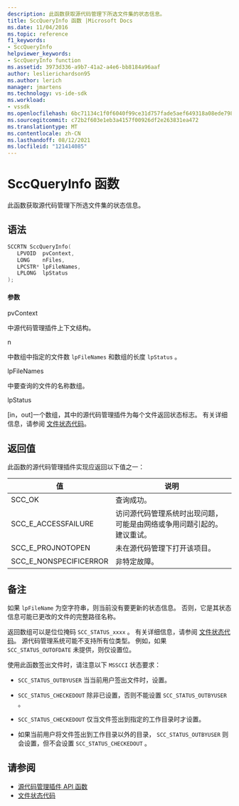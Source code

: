```yaml
---
description: 此函数获取源代码管理下所选文件集的状态信息。
title: SccQueryInfo 函数 |Microsoft Docs
ms.date: 11/04/2016
ms.topic: reference
f1_keywords:
- SccQueryInfo
helpviewer_keywords:
- SccQueryInfo function
ms.assetid: 3973d336-a9b7-41a2-a4e6-bb8184a96aaf
author: leslierichardson95
ms.author: lerich
manager: jmartens
ms.technology: vs-ide-sdk
ms.workload:
- vssdk
ms.openlocfilehash: 6bc71134c1f0f6040f99ce31d757fade5aef649318a08ede79898dd757d6b4bb
ms.sourcegitcommit: c72b2f603e1eb3a4157f00926df2e263831ea472
ms.translationtype: MT
ms.contentlocale: zh-CN
ms.lasthandoff: 08/12/2021
ms.locfileid: "121414085"
---
```

# <a name="sccqueryinfo-function"></a>SccQueryInfo 函数
此函数获取源代码管理下所选文件集的状态信息。

## <a name="syntax"></a>语法

```cpp
SCCRTN SccQueryInfo(
   LPVOID  pvContext,
   LONG    nFiles,
   LPCSTR* lpFileNames,
   LPLONG  lpStatus
);
```

#### <a name="parameters"></a>参数
 pvContext

中源代码管理插件上下文结构。

 n

中数组中指定的文件数 `lpFileNames` 和数组的长度 `lpStatus` 。

 lpFileNames

中要查询的文件的名称数组。

 lpStatus

[in，out]一个数组，其中的源代码管理插件为每个文件返回状态标志。 有关详细信息，请参阅 [文件状态代码](../extensibility/file-status-code-enumerator.md)。

## <a name="return-value"></a>返回值
 此函数的源代码管理插件实现应返回以下值之一：

|值|说明|
|-----------|-----------------|
|SCC_OK|查询成功。|
|SCC_E_ACCESSFAILURE|访问源代码管理系统时出现问题，可能是由网络或争用问题引起的。 建议重试。|
|SCC_E_PROJNOTOPEN|未在源代码管理下打开该项目。|
|SCC_E_NONSPECIFICERROR|非特定故障。|

## <a name="remarks"></a>备注
 如果 `lpFileName` 为空字符串，则当前没有要更新的状态信息。 否则，它是其状态信息可能已更改的文件的完整路径名称。

 返回数组可以是位位掩码 `SCC_STATUS_xxxx` 。 有关详细信息，请参阅 [文件状态代码](../extensibility/file-status-code-enumerator.md)。 源代码管理系统可能不支持所有位类型。 例如，如果 `SCC_STATUS_OUTOFDATE` 未提供，则仅设置位。

 使用此函数签出文件时，请注意以下 `MSSCCI` 状态要求：

- `SCC_STATUS_OUTBYUSER` 当当前用户签出文件时，设置。

- `SCC_STATUS_CHECKEDOUT` 除非已设置，否则不能设置 `SCC_STATUS_OUTBYUSER` 。

- `SCC_STATUS_CHECKEDOUT` 仅当文件签出到指定的工作目录时才设置。

- 如果当前用户将文件签出到工作目录以外的目录， `SCC_STATUS_OUTBYUSER` 则会设置，但不会设置 `SCC_STATUS_CHECKEDOUT` 。

## <a name="see-also"></a>请参阅
- [源代码管理插件 API 函数](../extensibility/source-control-plug-in-api-functions.md)
- [文件状态代码](../extensibility/file-status-code-enumerator.md)
